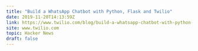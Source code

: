 ```yaml
---
title: "Build a WhatsApp Chatbot with Python, Flask and Twilio"
date: 2019-11-20T14:13:59Z
link: https://www.twilio.com/blog/build-a-whatsapp-chatbot-with-python-flask-and-twilio?utm_medium=RSS&utm_source=hune
site: www.twilio.com
topic: Hacker News
draft: false
---
```

